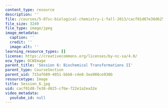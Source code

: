```yaml
---
content_type: resource
description: ''
file: /courses/5-07sc-biological-chemistry-i-fall-2013/cacf01d87e38d625cfbe722e1a2ea32e_Session_6.jpg
file_size: 3249
file_type: image/jpeg
image_metadata:
  caption: ''
  credit: ''
  image-alt: ''
learning_resource_types: []
license: https://creativecommons.org/licenses/by-nc-sa/4.0/
ocw_type: OCWImage
parent_title: 'Session 6: Biochemical Transformations II'
parent_type: CourseSection
parent_uid: 715af689-4051-bbb6-c4e8-3ea908ce930b
resourcetype: Image
title: Session_6.jpg
uid: cacf01d8-7e38-d625-cfbe-722e1a2ea32e
video_metadata:
  youtube_id: null
---
```

